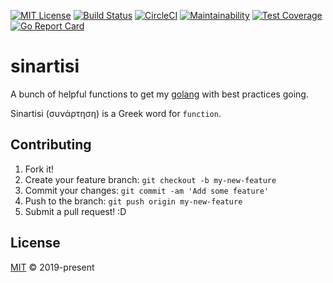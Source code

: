 [![MIT License][shield-mit]][license] [![Build Status][shield-travis]][travis]
[![CircleCI][shield-circle-ci]][circle-ci]
[![Maintainability][shield-maintainability]][maintainability]
[![Test Coverage][shield-coverage]][coverage]
[![Go Report Card][shield-go-report-card]][go-report-card]

# sinartisi

A bunch of helpful functions to get my [golang](https://golang.org/) with best
practices going.

Sinartisi (συνάρτηση) is a Greek word for `function`.

## Contributing

1. Fork it!
2. Create your feature branch: `git checkout -b my-new-feature`
3. Commit your changes: `git commit -am 'Add some feature'`
4. Push to the branch: `git push origin my-new-feature`
5. Submit a pull request! :D

## License

[MIT][license] &copy; 2019-present

[circle-ci]: https://circleci.com/gh/john-d-pelingo/sinartisi
[coverage]:
  https://codeclimate.com/github/john-d-pelingo/sinartisi/test_coverage
[go-report-card]:
  https://goreportcard.com/badge/github.com/john-d-pelingo/sinartisi
[license]: https://github.com/john-d-pelingo/sinartisi/blob/master/LICENSE
[maintainability]:
  https://codeclimate.com/github/john-d-pelingo/sinartisi/maintainability
[shield-circle-ci]:
  https://circleci.com/gh/john-d-pelingo/sinartisi.svg?style=svg
[shield-coverage]:
  https://api.codeclimate.com/v1/badges/74f7bcdee8e625088152/test_coverage
[shield-go-report-card]:
  https://goreportcard.com/badge/github.com/john-d-pelingo/sinartisi
[shield-maintainability]:
  https://api.codeclimate.com/v1/badges/74f7bcdee8e625088152/maintainability
[shield-mit]: https://img.shields.io/github/license/mashape/apistatus.svg
[shield-travis]:
  https://travis-ci.org/john-d-pelingo/sinartisi.svg?branch=master
[travis]: https://travis-ci.org/john-d-pelingo/sinartisi
